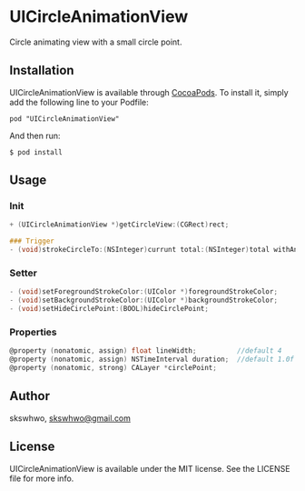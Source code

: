 # UICircleAnimationView

Circle animating view with a small circle point.

## Installation

UICircleAnimationView is available through [CocoaPods](http://cocoapods.org). To install
it, simply add the following line to your Podfile:

```
pod "UICircleAnimationView"
```
And then run:

```
$ pod install
```

## Usage

### Init
```objective-c
+ (UICircleAnimationView *)getCircleView:(CGRect)rect;
```

```objective-c
### Trigger
- (void)strokeCircleTo:(NSInteger)currunt total:(NSInteger)total withAnimate:(BOOL)animate;
```

### Setter
```objective-c
- (void)setForegroundStrokeColor:(UIColor *)foregroundStrokeColor;
- (void)setBackgroundStrokeColor:(UIColor *)backgroundStrokeColor;
- (void)setHideCirclePoint:(BOOL)hideCirclePoint;
```

### Properties
```objective-c
@property (nonatomic, assign) float lineWidth;          //default 4
@property (nonatomic, assign) NSTimeInterval duration;  //default 1.0f
@property (nonatomic, strong) CALayer *circlePoint;
```

## Author

skswhwo, skswhwo@gmail.com

## License

UICircleAnimationView is available under the MIT license. See the LICENSE file for more info.
